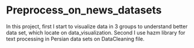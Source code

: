 # Preprocess_on_news_datasets
In this project, first I start to visualize data in 3 groups to understand better data set, which locate on data_visualization. Second I use hazm library for text processing in Persian data sets on DataCleaning file.
